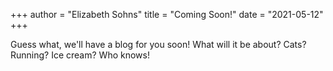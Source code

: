 +++
author = "Elizabeth Sohns"
title = "Coming Soon!"
date = "2021-05-12"
+++

Guess what, we'll have a blog for you soon! What will it be about? Cats? Running? Ice cream? Who knows!